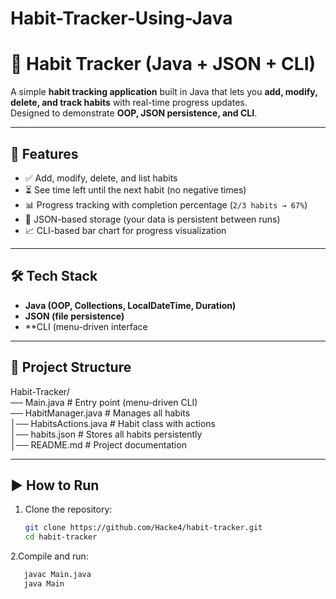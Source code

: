 # Habit-Tracker-Using-Java
# 📌 Habit Tracker (Java + JSON + CLI)

A simple **habit tracking application** built in Java that lets you **add, modify, delete, and track habits** with real-time progress updates.  
Designed to demonstrate **OOP, JSON persistence, and CLI**.

---

## 🚀 Features

- ✅ Add, modify, delete, and list habits  
- ⏳ See time left until the next habit (no negative times)  
- 📊 Progress tracking with completion percentage (`2/3 habits → 67%`)  
- 💾 JSON-based storage (your data is persistent between runs)  
- 📈 CLI-based bar chart for progress visualization  


---

## 🛠️ Tech Stack

- **Java (OOP, Collections, LocalDateTime, Duration)**  
- **JSON (file persistence)**  
- **CLI (menu-driven interface

---

## 📂 Project Structure
Habit-Tracker/  
── Main.java # Entry point (menu-driven CLI)  
── HabitManager.java # Manages all habits   
│── HabitsActions.java # Habit class with actions  
│── habits.json # Stores all habits persistently  
│── README.md # Project documentation  


---

## ▶️ How to Run

1. Clone the repository:
   ```bash
   git clone https://github.com/Hacke4/habit-tracker.git
   cd habit-tracker
2.Compile and run:

```bash
   javac Main.java
   java Main









